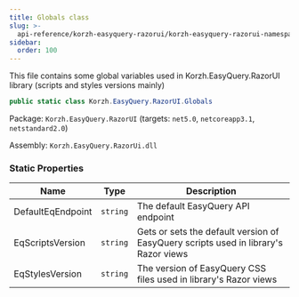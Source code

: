 ```yaml
---
title: Globals class
slug: >-
  api-reference/korzh-easyquery-razorui/korzh-easyquery-razorui-namespace/globals-class
sidebar:
  order: 100
---
```


This file contains some global variables used in Korzh.EasyQuery.RazorUI library (scripts and styles versions mainly)
```csharp
public static class Korzh.EasyQuery.RazorUI.Globals

```
Package: `Korzh.EasyQuery.RazorUI` (targets: `net5.0`, `netcoreapp3.1`, `netstandard2.0`)

Assembly: `Korzh.EasyQuery.RazorUi.dll`

### Static Properties

| Name | Type | Description | 
| --- | --- | --- | 
| DefaultEqEndpoint | `string` | The default EasyQuery API endpoint | 
| EqScriptsVersion | `string` | Gets or sets the default version of EasyQuery scripts used in library's Razor views | 
| EqStylesVersion | `string` | The version of EasyQuery CSS files used in library's Razor views |
